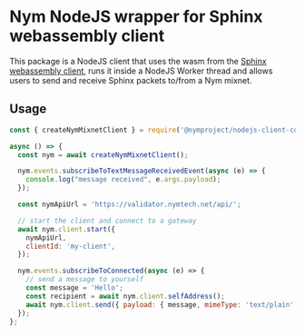# Nym NodeJS wrapper for Sphinx webassembly client

This package is a NodeJS client that uses the wasm from the [Sphinx webassembly client](https://github.com/nymtech/nym/blob/4890c528bcb519290de81ef968bb2ba1399914a4/wasm/client/README.md), runs it inside a NodeJS Worker thread and allows users to send and receive Sphinx packets to/from a Nym mixnet.

## Usage

```js
const { createNymMixnetClient } = require('@nymproject/nodejs-client-commonjs');

async () => {
  const nym = await createNymMixnetClient();

  nym.events.subscribeToTextMessageReceivedEvent(async (e) => {
    console.log("message received", e.args.payload);
  });

  const nymApiUrl = 'https://validator.nymtech.net/api/';

  // start the client and connect to a gateway
  await nym.client.start({
    nymApiUrl,
    clientId: 'my-client',
  });

  nym.events.subscribeToConnected(async (e) => {
    // send a message to yourself
    const message = 'Hello';
    const recipient = await nym.client.selfAddress();
    await nym.client.send({ payload: { message, mimeType: 'text/plain' }, recipient });
  });
};
```
